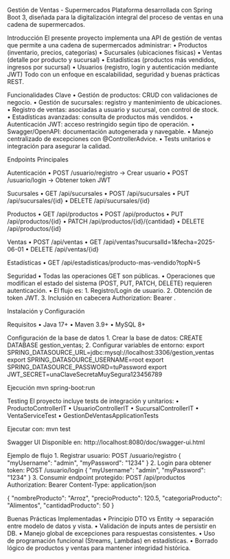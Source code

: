 Gestión de Ventas - Supermercados
Plataforma desarrollada con Spring Boot 3, diseñada para la digitalización integral del proceso de ventas en una cadena de supermercados.

Introducción
El presente proyecto implementa una API de gestión de ventas que permite a una cadena de supermercados administrar:
    • Productos (inventario, precios, categorías)
    • Sucursales (ubicaciones físicas)
    • Ventas (detalle por producto y sucursal)
    • Estadísticas (productos más vendidos, ingresos por sucursal)
    • Usuarios (registro, login y autenticación mediante JWT)
Todo con un enfoque en escalabilidad, seguridad y buenas prácticas REST.

Funcionalidades Clave
    • Gestión de productos: CRUD con validaciones de negocio.
    • Gestión de sucursales: registro y mantenimiento de ubicaciones.
    • Registro de ventas: asociadas a usuario y sucursal, con control de stock.
    • Estadísticas avanzadas: consulta de productos más vendidos.
    • Autenticación JWT: acceso restringido según tipo de operación.
    • Swagger/OpenAPI: documentación autogenerada y navegable.
    • Manejo centralizado de excepciones con @ControllerAdvice.
    • Tests unitarios e integración para asegurar la calidad.


Endpoints Principales

Autenticación
    • POST /usuario/registro → Crear usuario
    • POST /usuario/login → Obtener token JWT

Sucursales
    • GET /api/sucursales
    • POST /api/sucursales
    • PUT /api/sucursales/{id}
    • DELETE /api/sucursales/{id}

Productos
    • GET /api/productos
    • POST /api/productos
    • PUT /api/productos/{id}
    • PATCH /api/productos/{id}/{cantidad}
    • DELETE /api/productos/{id}

Ventas
    • POST /api/ventas
    • GET /api/ventas?sucursalId=1&fecha=2025-06-01
    • DELETE /api/ventas/{id}

Estadísticas
    • GET /api/estadisticas/producto-mas-vendido?topN=5

Seguridad
    • Todas las operaciones GET son públicas.
    • Operaciones que modifican el estado del sistema (POST, PUT, PATCH, DELETE) requieren autenticación.
    • El flujo es:
        1. Registro/Login de usuario.
        2. Obtención de token JWT.
        3. Inclusión en cabecera Authorization: Bearer <token>.


Instalación y Configuración

Requisitos
    • Java 17+
    • Maven 3.9+
    • MySQL 8+

Configuración de la base de datos
    1. Crear la base de datos:
       CREATE DATABASE gestion_ventas;
    2. Configurar variables de entorno:
       export SPRING_DATASOURCE_URL=jdbc:mysql://localhost:3306/gestion_ventas
       export SPRING_DATASOURCE_USERNAME=root
       export SPRING_DATASOURCE_PASSWORD=tuPassword
       export JWT_SECRET=unaClaveSecretaMuySegura123456789

Ejecución
mvn spring-boot:run

Testing
El proyecto incluye tests de integración y unitarios:
    • ProductoControllerIT
    • UsuarioControllerIT
    • SucursalControllerIT
    • VentaServiceTest
    • GestionDeVentasApplicationTests

Ejecutar con:
mvn test

Swagger UI
Disponible en:
http://localhost:8080/doc/swagger-ui.html

Ejemplo de flujo
    1. Registrar usuario:
POST /usuario/registro
{
  "myUsername": "admin",
  "myPassword": "1234"
}
    2. Login para obtener token:
POST /usuario/login
{
  "myUsername": "admin",
  "myPassword": "1234"
}
    3. Consumir endpoint protegido:
POST /api/productos
Authorization: Bearer <token>
Content-Type: application/json

{
  "nombreProducto": "Arroz",
  "precioProducto": 120.5,
  "categoriaProducto": "Alimentos",
  "cantidadProducto": 50
}

Buenas Prácticas Implementadas
    • Principio DTO vs Entity → separación entre modelo de datos y vista.
    • Validación de inputs antes de persistir en DB.
    • Manejo global de excepciones para respuestas consistentes.
    • Uso de programación funcional (Streams, Lambdas) en estadísticas.
    • Borrado lógico de productos y ventas para mantener integridad histórica.

